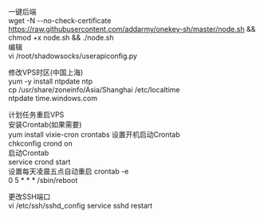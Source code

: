 
一键后端<br>
wget -N --no-check-certificate https://raw.githubusercontent.com/addarmy/onekey-sh/master/node.sh && chmod +x node.sh && ./node.sh<br>
编辑<br>
vi /root/shadowsocks/userapiconfig.py<br>

修改VPS时区(中国上海)<br>
yum -y install ntpdate ntp<br>
cp /usr/share/zoneinfo/Asia/Shanghai /etc/localtime<br>
ntpdate time.windows.com<br>

计划任务重启VPS<br>
安装Crontab(如果需要)<br>
yum install vixie-cron crontabs
设置开机启动Crontab<br>
chkconfig crond on<br>
启动Crontab<br>
service crond start<br>
设置每天凌晨五点自动重启
crontab -e<br>
0 5 * * * /sbin/reboot<br>

更改SSH端口<br>
vi /etc/ssh/sshd_config
service sshd restart

